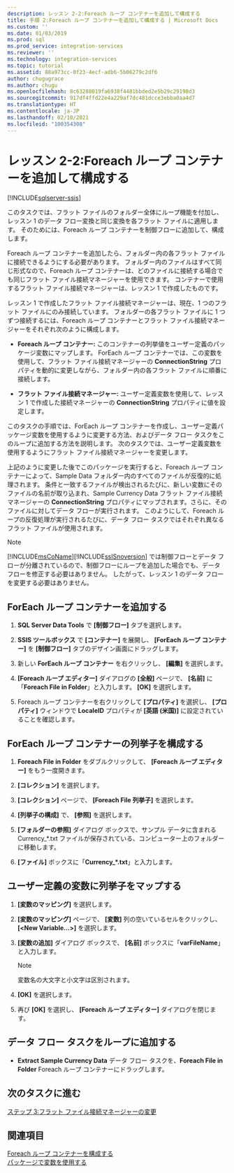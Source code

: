 ```yaml
---
description: レッスン 2-2:Foreach ループ コンテナーを追加して構成する
title: 手順 2:Foreach ループ コンテナーを追加して構成する | Microsoft Docs
ms.custom: ''
ms.date: 01/03/2019
ms.prod: sql
ms.prod_service: integration-services
ms.reviewer: ''
ms.technology: integration-services
ms.topic: tutorial
ms.assetid: 88a973cc-0f23-4ecf-adb6-5b06279c2df6
author: chugugrace
ms.author: chugu
ms.openlocfilehash: 8c63288019fa6938f4481bbded2e5b29c29198d3
ms.sourcegitcommit: 917df4ffd22e4a229af7dc481dcce3ebba0aa4d7
ms.translationtype: HT
ms.contentlocale: ja-JP
ms.lasthandoff: 02/10/2021
ms.locfileid: "100354308"
---
```

# <a name="lesson-2-2-add-and-configure-the-foreach-loop-container"></a>レッスン 2-2:Foreach ループ コンテナーを追加して構成する

[!INCLUDE[sqlserver-ssis](../includes/applies-to-version/sqlserver-ssis.md)]



このタスクでは、フラット ファイルのフォルダー全体にループ機能を付加し、レッスン 1 のデータ フロー変換と同じ変換を各フラット ファイルに適用します。 そのためには、Foreach ループ コンテナーを制御フローに追加して、構成します。  
  
Foreach ループ コンテナーを追加したら、フォルダー内の各フラット ファイルに接続できるようにする必要があります。 フォルダー内のファイルはすべて同じ形式なので、Foreach ループ コンテナーは、どのファイルに接続する場合でも同じフラット ファイル接続マネージャーを使用できます。 コンテナーで使用するフラット ファイル接続マネージャーは、レッスン 1 で作成したものです。  
  
レッスン 1 で作成したフラット ファイル接続マネージャーは、現在、1 つのフラット ファイルにのみ接続しています。 フォルダーの各フラット ファイルに 1 つずつ接続するには、Foreach ループ コンテナーとフラット ファイル接続マネージャーをそれぞれ次のように構成します。  
  
-   **Foreach ループ コンテナー:** このコンテナーの列挙値をユーザー定義のパッケージ変数にマップします。 ForEach ループ コンテナーでは、この変数を使用して、フラット ファイル接続マネージャーの **ConnectionString** プロパティを動的に変更しながら、フォルダー内の各フラット ファイルに順番に接続します。  
  
-   **フラット ファイル接続マネージャー:** ユーザー定義変数を使用して、レッスン 1 で作成した接続マネージャーの **ConnectionString** プロパティに値を設定します。  
  
このタスクの手順では、ForEach ループ コンテナーを作成し、ユーザー定義パッケージ変数を使用するように変更する方法、およびデータ フロー タスクをこのループに追加する方法を説明します。 次のタスクでは、ユーザー定義変数を使用するようにフラット ファイル接続マネージャーを変更します。  
  
上記のように変更した後でこのパッケージを実行すると、Foreach ループ コンテナーによって、Sample Data フォルダー内のすべてのファイルが反復的に処理されます。 条件と一致するファイルが検出されるたびに、新しい変数にそのファイルの名前が取り込まれ、Sample Currency Data フラット ファイル接続マネージャーの **ConnectionString** プロパティにマップされます。さらに、そのファイルに対してデータ フローが実行されます。 このようにして、Foreach ループの反復処理が実行されるたびに、データ フロー タスクではそれぞれ異なるフラット ファイルが使用されます。  
  
> [!NOTE]  
> [!INCLUDE[msCoName](../includes/msconame-md.md)][!INCLUDE[ssISnoversion](../includes/ssisnoversion-md.md)] では制御フローとデータ フローが分離されているので、制御フローにループを追加した場合でも、データ フローを修正する必要はありません。 したがって、レッスン 1 のデータ フローを変更する必要はありません。  
  
## <a name="add-a-foreach-loop-container"></a>ForEach ループ コンテナーを追加する  
  
1.  **SQL Server Data Tools** で **[制御フロー]** タブを選択します。  
  
2.  **SSIS ツールボックス** で **[コンテナー]** を展開し、 **[ForEach ループ コンテナー]** を **[制御フロー]** タブのデザイン画面にドラッグします。  
  
3.  新しい **ForEach ループ コンテナー** を右クリックし、 **[編集]** を選択します。  
  
4.  **[Foreach ループ エディター]** ダイアログの **[全般]** ページで、 **[名前]** に「**Foreach File in Folder**」と入力します。 **[OK]** を選択します。  
  
5.  Foreach ループ コンテナーを右クリックして **[プロパティ]** を選択し、 **[プロパティ]** ウィンドウで **LocaleID** プロパティが **[英語 (米国)]** に設定されていることを確認します。  
  
## <a name="configure-the-enumerator-for-the-foreach-loop-container"></a>ForEach ループ コンテナーの列挙子を構成する  
  
1.  **Foreach File in Folder** をダブルクリックして、 **[Foreach ループ エディター]** をもう一度開きます。  
  
2.  **[コレクション]** を選択します。  
  
3.  **[コレクション]** ページで、 **[Foreach File 列挙子]** を選択します。  
  
4.  **[列挙子の構成]** で、 **[参照]** を選択します。  
  
5.  **[フォルダーの参照]** ダイアログ ボックスで、サンプル データに含まれる Currency_*.txt ファイルが保存されている、コンピューター上のフォルダーに移動します。

6.  **[ファイル]** ボックスに「**Currency_\*.txt**」と入力します。  
  
## <a name="map-the-enumerator-to-a-user-defined-variable"></a>ユーザー定義の変数に列挙子をマップする  
  
1.  **[変数のマッピング]** を選択します。  
  
2.  **[変数のマッピング]** ページで、 **[変数]** 列の空いているセルをクリックし、 **[\<New Variable...>]** を選択します。  
  
3.  **[変数の追加]** ダイアログ ボックスで、 **[名前]** ボックスに「**varFileName**」と入力します。  
  
    > [!NOTE]  
    > 変数名の大文字と小文字は区別されます。  
  
4.  **[OK]** を選択します。  
  
5.  再び **[OK]** を選択し、 **[Foreach ループ エディター]** ダイアログを閉じます。  
  
## <a name="add-the-data-flow-task-to-the-loop"></a>データ フロー タスクをループに追加する  
  
-   **Extract Sample Currency Data** データ フロー タスクを、**Foreach File in Folder** Foreach ループ コンテナーにドラッグします。  
  
## <a name="go-to-next-task"></a>次のタスクに進む  
[ステップ 3:フラット ファイル接続マネージャーの変更](../integration-services/lesson-2-3-modifying-the-flat-file-connection-manager.md)  
  
## <a name="see-also"></a>関連項目  
[Foreach ループ コンテナーを構成する](./control-flow/foreach-loop-container.md)  
[パッケージで変数を使用する](./integration-services-ssis-variables.md)  
  
  
